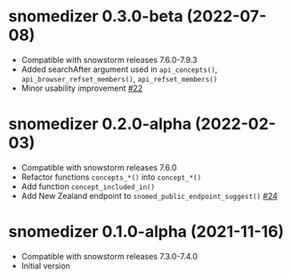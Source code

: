 
# snomedizer 0.3.0-beta (2022-07-08)

* Compatible with snowstorm releases 7.6.0-7.9.3
* Added searchAfter argument used in `api_concepts()`, `api_browser_refset_members()`, `api_refset_members()`
* Minor usability improvement [#22](https://github.com/ramses-antibiotics/snomedizer/issues/22)

# snomedizer 0.2.0-alpha (2022-02-03)

* Compatible with snowstorm releases 7.6.0
* Refactor functions `concepts_*()` into `concept_*()`
* Add function `concept_included_in()`
* Add New Zealand endpoint to `snomed_public_endpoint_suggest()` [#24](https://github.com/ramses-antibiotics/snomedizer/issues/24)

# snomedizer 0.1.0-alpha (2021-11-16)

* Compatible with snowstorm releases 7.3.0-7.4.0
* Initial version

